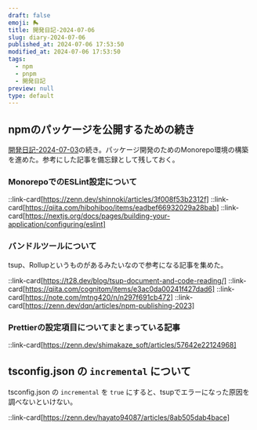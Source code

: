 ```yaml
---
draft: false
emoji: 🛼
title: 開発日記-2024-07-06
slug: diary-2024-07-06
published_at: 2024-07-06 17:53:50
modified_at: 2024-07-06 17:53:50
tags:
  - npm
  - pnpm
  - 開発日記
preview: null
type: default
---
```


## npmのパッケージを公開するための続き

[開発日記-2024-07-03](2024-07-03-開発日記.md)の続き。パッケージ開発のためのMonorepo環境の構築を進めた。参考にした記事を備忘録として残しておく。

### MonorepoでのESLint設定について

::link-card[https://zenn.dev/shinnoki/articles/3f008f53b2312f]
::link-card[https://qiita.com/hibohiboo/items/eadbef66932029a28bab]
::link-card[https://nextjs.org/docs/pages/building-your-application/configuring/eslint]

### バンドルツールについて

tsup、Rollupというものがあるみたいなので参考になる記事を集めた。

::link-card[https://t28.dev/blog/tsup-document-and-code-reading/]
::link-card[https://qiita.com/cognitom/items/e3ac0da00241f427dad6]
::link-card[https://note.com/mtng420/n/n297f691cb472]
::link-card[https://zenn.dev/dqn/articles/npm-publishing-2023]

### Prettierの設定項目についてまとまっている記事

::link-card[https://zenn.dev/shimakaze_soft/articles/57642e22124968]

## tsconfig.json の `incremental` について

tsconfig.json の `incremental` を `true` にすると、tsupでエラーになった原因を調べないといけない。

::link-card[https://zenn.dev/hayato94087/articles/8ab505dab4bace]
